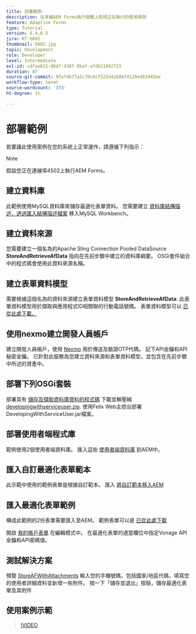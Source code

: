 ```yaml
---
title: 部署範例
description: 在本機AEM Forms執行個體上取得正在執行的使用案例
feature: Adaptive Forms
type: Tutorial
version: 6.4,6.5
jira: KT-6602
thumbnail: 6602.jpg
topic: Development
role: Developer
level: Intermediate
exl-id: cdfae631-86d7-438f-9baf-afd621802723
duration: 87
source-git-commit: 9fef4b77a2c70c8cf525d42686f4120e481945ee
workflow-type: tm+mt
source-wordcount: '373'
ht-degree: 1%

---
```


# 部署範例

若要讓此使用案例在您的系統上正常運作，請遵循下列指示：

>[!NOTE]
>假設您正在連線埠4502上執行AEM Forms。


## 建立資料庫

此範例使用MySQL資料庫來儲存最適化表單資料。 您需要建立 [資料庫結構描述，透過匯入結構描述檔案](assets/data-base-schema.sql) 移入MySQL Workbench。

## 建立資料來源

您需要建立一個名為的Apache Sling Connection Pooled DataSource **StoreAndRetrieveAfData** 指向在先前步驟中建立的資料庫綱要。 OSGi套件組合中的程式碼會使用此資料來源名稱。

## 建立表單資料模型

需要根據這個名為的資料來源建立表單資料模型 **StoreAndRetrieveAfData**. 此表單資料模型用於擷取與應用程式ID相關聯的行動電話號碼。 表單資料模型可以 [已從此處下載。](assets/2-Factor-Authentication-DataSource-and-FDM.zip)

## 使用nexmo建立開發人員帳戶

建立開發人員帳戶，使用 [Nexmo](https://dashboard.nexmo.com/) 用於傳送及驗證OTP代碼。 記下API金鑰和API秘密金鑰。 已針對此服務為您建立資料來源和表單資料模型，並包含在先前步驟中所述的資產中。

## 部署下列OSGi套裝

部署具有 [儲存及擷取資料庫資料的程式碼](assets/SaveAndResume.core-1.0.0-SNAPSHOT.jar)
下載並解壓縮 [developingwithserviceuser.zip](https://experienceleague.adobe.com/docs/experience-manager-learn/assets/developingwithserviceuser.zip).
使用Felix Web主控台部署DevelopingWithServiceUser.jar檔案。

## 部署使用者端程式庫

範例使用2個使用者端資料庫。 匯入這些 [使用者端資料庫](assets/store-af-with-attachments-client-lib.zip) 到AEM中。

## 匯入自訂最適化表單範本

此示範中使用的範例表單是根據自訂範本。 匯入 [將自訂範本移入AEM](assets/custom-template-with-page-component.zip)

## 匯入最適化表單範例

構成此範例的2份表單需要匯入至AEM。 範例表單可以是 [已從此處下載](assets/sample-forms.zip)

開啟 [我的帳戶表單](http://localhost:4502/editor.html/content/forms/af/myaccountform.html) 在編輯模式中。 在最適化表單的適當欄位中指定Vonage API金鑰和API密碼值。

## 測試解決方案

預覽 [StoreAFWithAttachments](http://localhost:4502/content/dam/formsanddocuments/storeafwithattachments/jcr:content?wcmmode=disabled)
輸入您的手機號碼，包括國家/地區代碼，填寫您的使用者詳細資料並新增一些附件。 按一下「儲存並退出」按鈕，儲存最適化表單及其附件


## 使用案例示範

>[!VIDEO](https://video.tv.adobe.com/v/327122?quality=12&learn=on)
